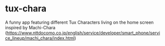 # tux-chara
A funny app featuring different Tux Characters living on the home screen inspired by Machi-Chara (https://www.nttdocomo.co.jp/english/service/developer/smart_phone/service_lineup/machi_chara/index.html)
